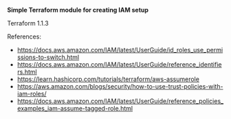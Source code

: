 **Simple Terraform module for creating IAM setup**

Terraform 1.1.3

References:
- https://docs.aws.amazon.com/IAM/latest/UserGuide/id_roles_use_permissions-to-switch.html
- https://docs.aws.amazon.com/IAM/latest/UserGuide/reference_identifiers.html
- https://learn.hashicorp.com/tutorials/terraform/aws-assumerole
- https://aws.amazon.com/blogs/security/how-to-use-trust-policies-with-iam-roles/
- https://docs.aws.amazon.com/IAM/latest/UserGuide/reference_policies_examples_iam-assume-tagged-role.html
